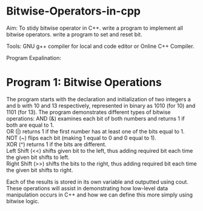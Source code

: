 # Bitwise-Operators-in-cpp
Aim: To stidy bitwise operator in C++.
write a program to implement all bitwise operators.
write a program to set and reset bit.

Tools: GNU g++ compiler for local and code editor or Online C++ Compiler.

Program Expalination:
# Program 1: Bitwise Operations
The program starts with the declaration and initialization of two integers a and b with 10 and 13 respectively, represented in binary as 1010 (for 10) and 1101 (for 13).
The program demonstrates different types of bitwise operations: 
AND (&) examines each bit of both numbers and returns 1 if both are equal to 1.     
OR (|) returns 1 if the first number has at least one of the bits equal to 1.   
NOT (~) flips each bit (making 1 equal to 0 and 0 equal to 1).  
XOR (^) returns 1 if the bits are different.    
Left Shift (<<) shifts given bit to the left, thus adding required bit each time the given bit shifts to left.  
Right Shift (>>) shifts the bits to the right, thus adding required bit each time the given bit shifts to right.

Each of the results is stored in its own variable and outputted using cout. These operations will assist in demonstrating how low-level data manipulation occurs in C++ and how we can define this more simply using bitwise logic.
